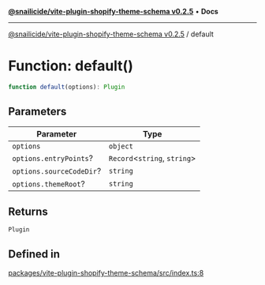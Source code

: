 [**@snailicide/vite-plugin-shopify-theme-schema v0.2.5**](../README.md) •
**Docs**

---

[@snailicide/vite-plugin-shopify-theme-schema v0.2.5](../README.md) / default

# Function: default()

```ts
function default(options): Plugin
```

## Parameters

| Parameter                | Type                          |
| ------------------------ | ----------------------------- |
| `options`                | `object`                      |
| `options.entryPoints`?   | `Record`\<`string`, `string`> |
| `options.sourceCodeDir`? | `string`                      |
| `options.themeRoot`?     | `string`                      |

## Returns

`Plugin`

## Defined in

[packages/vite-plugin-shopify-theme-schema/src/index.ts:8](https://github.com/gbtunney/snailicide-monorepo/blob/master/packages/vite-plugin-shopify-theme-schema/src/index.ts#L8)
